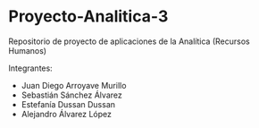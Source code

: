 # Proyecto-Analitica-3
Repositorio de proyecto de aplicaciones de la Analítica (Recursos Humanos)

Integrantes:
- Juan Diego Arroyave Murillo
- Sebastián Sánchez Álvarez
- Estefanía Dussan Dussan
- Alejandro Álvarez López
